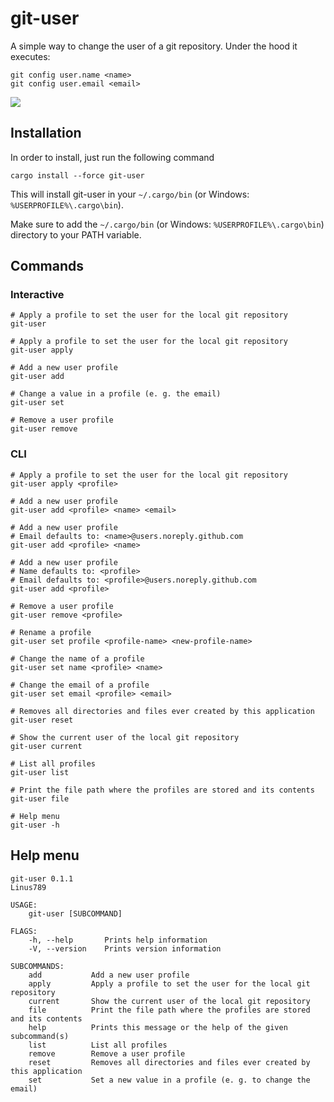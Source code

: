 # git-user

A simple way to change the user of a git repository.
Under the hood it executes:
```
git config user.name <name>
git config user.email <email>
```

![](demo.gif)

## Installation
In order to install, just run the following command

```
cargo install --force git-user
```

This will install git-user in your `~/.cargo/bin` (or Windows: `%USERPROFILE%\.cargo\bin`).

Make sure to add the `~/.cargo/bin` (or Windows: `%USERPROFILE%\.cargo\bin`) directory to your PATH variable.

## Commands
### Interactive
```
# Apply a profile to set the user for the local git repository
git-user

# Apply a profile to set the user for the local git repository
git-user apply

# Add a new user profile
git-user add

# Change a value in a profile (e. g. the email)
git-user set

# Remove a user profile
git-user remove
```

### CLI
```
# Apply a profile to set the user for the local git repository
git-user apply <profile>

# Add a new user profile
git-user add <profile> <name> <email>

# Add a new user profile
# Email defaults to: <name>@users.noreply.github.com
git-user add <profile> <name>

# Add a new user profile
# Name defaults to: <profile>
# Email defaults to: <profile>@users.noreply.github.com
git-user add <profile>

# Remove a user profile
git-user remove <profile>

# Rename a profile
git-user set profile <profile-name> <new-profile-name>

# Change the name of a profile
git-user set name <profile> <name>

# Change the email of a profile
git-user set email <profile> <email>

# Removes all directories and files ever created by this application
git-user reset

# Show the current user of the local git repository
git-user current

# List all profiles
git-user list

# Print the file path where the profiles are stored and its contents
git-user file

# Help menu
git-user -h
```

## Help menu
```
git-user 0.1.1
Linus789

USAGE:
    git-user [SUBCOMMAND]

FLAGS:
    -h, --help       Prints help information
    -V, --version    Prints version information

SUBCOMMANDS:
    add           Add a new user profile
    apply         Apply a profile to set the user for the local git repository
    current       Show the current user of the local git repository
    file          Print the file path where the profiles are stored and its contents
    help          Prints this message or the help of the given subcommand(s)
    list          List all profiles
    remove        Remove a user profile
    reset         Removes all directories and files ever created by this application
    set           Set a new value in a profile (e. g. to change the email)
```
